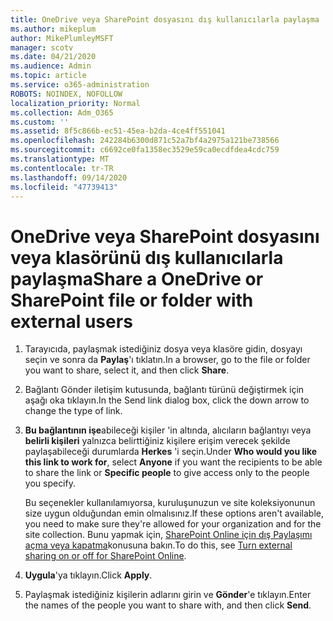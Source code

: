 ```yaml
---
title: OneDrive veya SharePoint dosyasını dış kullanıcılarla paylaşma
ms.author: mikeplum
author: MikePlumleyMSFT
manager: scotv
ms.date: 04/21/2020
ms.audience: Admin
ms.topic: article
ms.service: o365-administration
ROBOTS: NOINDEX, NOFOLLOW
localization_priority: Normal
ms.collection: Adm_O365
ms.custom: ''
ms.assetid: 8f5c866b-ec51-45ea-b2da-4ce4ff551041
ms.openlocfilehash: 242284b6300d871c52a7bf4a2975a121be738566
ms.sourcegitcommit: c6692ce0fa1358ec3529e59ca0ecdfdea4cdc759
ms.translationtype: MT
ms.contentlocale: tr-TR
ms.lasthandoff: 09/14/2020
ms.locfileid: "47739413"
---
```

# <a name="share-a-onedrive-or-sharepoint-file-or-folder-with-external-users"></a><span data-ttu-id="a538d-102">OneDrive veya SharePoint dosyasını veya klasörünü dış kullanıcılarla paylaşma</span><span class="sxs-lookup"><span data-stu-id="a538d-102">Share a OneDrive or SharePoint file or folder with external users</span></span>

1. <span data-ttu-id="a538d-103">Tarayıcıda, paylaşmak istediğiniz dosya veya klasöre gidin, dosyayı seçin ve sonra da **Paylaş**'ı tıklatın.</span><span class="sxs-lookup"><span data-stu-id="a538d-103">In a browser, go to the file or folder you want to share, select it, and then click **Share**.</span></span>
    
2. <span data-ttu-id="a538d-104">Bağlantı Gönder iletişim kutusunda, bağlantı türünü değiştirmek için aşağı oka tıklayın.</span><span class="sxs-lookup"><span data-stu-id="a538d-104">In the Send link dialog box, click the down arrow to change the type of link.</span></span>
    
3. <span data-ttu-id="a538d-105">**Bu bağlantının işe**abileceği kişiler 'in altında, alıcıların bağlantıyı veya **belirli kişileri** yalnızca belirttiğiniz kişilere erişim verecek şekilde paylaşabileceği durumlarda **Herkes** 'i seçin.</span><span class="sxs-lookup"><span data-stu-id="a538d-105">Under **Who would you like this link to work for**, select **Anyone** if you want the recipients to be able to share the link or **Specific people** to give access only to the people you specify.</span></span> 
    
    <span data-ttu-id="a538d-106">Bu seçenekler kullanılamıyorsa, kuruluşunuzun ve site koleksiyonunun size uygun olduğundan emin olmalısınız.</span><span class="sxs-lookup"><span data-stu-id="a538d-106">If these options aren't available, you need to make sure they're allowed for your organization and for the site collection.</span></span> <span data-ttu-id="a538d-107">Bunu yapmak için, [SharePoint Online için dış Paylaşımı açma veya kapatma](https://go.microsoft.com/fwlink/?linkid=866426)konusuna bakın.</span><span class="sxs-lookup"><span data-stu-id="a538d-107">To do this, see [Turn external sharing on or off for SharePoint Online](https://go.microsoft.com/fwlink/?linkid=866426).</span></span>
    
4. <span data-ttu-id="a538d-108">**Uygula**'ya tıklayın.</span><span class="sxs-lookup"><span data-stu-id="a538d-108">Click **Apply**.</span></span>
    
5. <span data-ttu-id="a538d-109">Paylaşmak istediğiniz kişilerin adlarını girin ve **Gönder**'e tıklayın.</span><span class="sxs-lookup"><span data-stu-id="a538d-109">Enter the names of the people you want to share with, and then click **Send**.</span></span>
    

